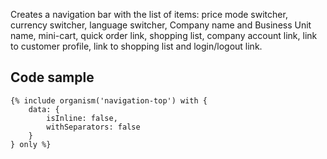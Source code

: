Creates a navigation bar with the list of items: price mode switcher, currency switcher, language switcher, Company name and Business Unit name, mini-cart, quick order link, shopping list, company account link, link to customer profile, link to shopping list and login/logout link.

## Code sample

```
{% include organism('navigation-top') with {
    data: {
        isInline: false,
        withSeparators: false
    }
} only %}
```

